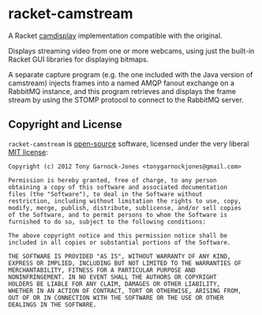 # racket-camstream

A Racket [camdisplay](https://github.com/tonyg/camstream#readme)
implementation compatible with the original.

Displays streaming video from one or more webcams, using just the
built-in Racket GUI libraries for displaying bitmaps.

A separate capture program (e.g. the one included with the Java
version of camstream) injects frames into a named AMQP fanout exchange
on a RabbitMQ instance, and this program retrieves and displays the
frame stream by using the STOMP protocol to connect to the RabbitMQ
server.

## Copyright and License

`racket-camstream` is [open-source](http://www.opensource.org/)
software, licensed under the very liberal [MIT
license](http://www.opensource.org/licenses/mit-license.php):

    Copyright (c) 2012 Tony Garnock-Jones <tonygarnockjones@gmail.com>

    Permission is hereby granted, free of charge, to any person
    obtaining a copy of this software and associated documentation
    files (the "Software"), to deal in the Software without
    restriction, including without limitation the rights to use, copy,
    modify, merge, publish, distribute, sublicense, and/or sell copies
    of the Software, and to permit persons to whom the Software is
    furnished to do so, subject to the following conditions:

    The above copyright notice and this permission notice shall be
    included in all copies or substantial portions of the Software.

    THE SOFTWARE IS PROVIDED "AS IS", WITHOUT WARRANTY OF ANY KIND,
    EXPRESS OR IMPLIED, INCLUDING BUT NOT LIMITED TO THE WARRANTIES OF
    MERCHANTABILITY, FITNESS FOR A PARTICULAR PURPOSE AND
    NONINFRINGEMENT. IN NO EVENT SHALL THE AUTHORS OR COPYRIGHT
    HOLDERS BE LIABLE FOR ANY CLAIM, DAMAGES OR OTHER LIABILITY,
    WHETHER IN AN ACTION OF CONTRACT, TORT OR OTHERWISE, ARISING FROM,
    OUT OF OR IN CONNECTION WITH THE SOFTWARE OR THE USE OR OTHER
    DEALINGS IN THE SOFTWARE.
